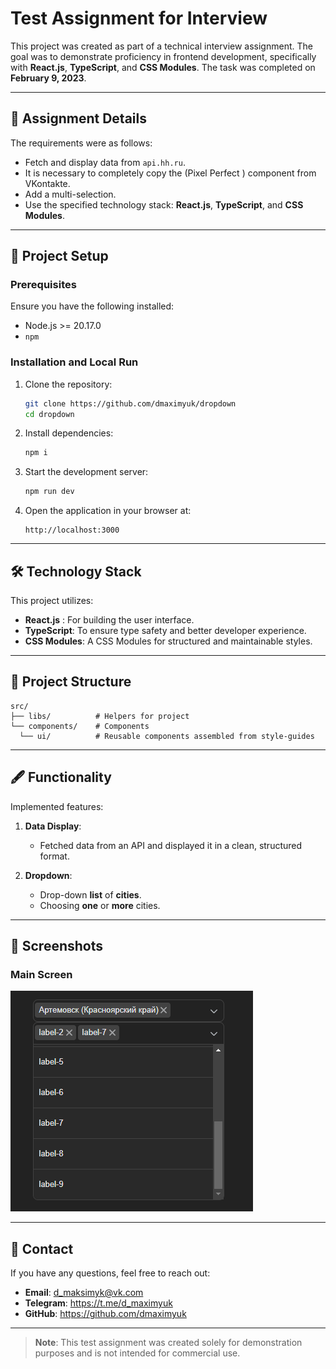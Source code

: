 # Test Assignment for Interview

This project was created as part of a technical interview assignment. The goal was to demonstrate proficiency in frontend development, specifically with **React.js**, **TypeScript**, and **CSS Modules**. The task was completed on **February 9, 2023**.

---

## 📄 Assignment Details

The requirements were as follows:

- Fetch and display data from `api.hh.ru`.
- It is necessary to completely copy the (Pixel Perfect ) component from VKontakte.
- Add a multi-selection.
- Use the specified technology stack: **React.js**, **TypeScript**, and **CSS Modules**.

---

## 🚀 Project Setup

### Prerequisites

Ensure you have the following installed:

- Node.js >= 20.17.0
- `npm`

### Installation and Local Run

1. Clone the repository:

   ```bash
   git clone https://github.com/dmaximyuk/dropdown
   cd dropdown
   ```

2. Install dependencies:

   ```bash
   npm i
   ```

3. Start the development server:

   ```bash
   npm run dev
   ```

4. Open the application in your browser at:
   ```
   http://localhost:3000
   ```

---

## 🛠️ Technology Stack

This project utilizes:

- **React.js** : For building the user interface.
- **TypeScript**: To ensure type safety and better developer experience.
- **CSS Modules**: A CSS Modules for structured and maintainable styles.

---

## 📂 Project Structure

```plaintext
src/
├── libs/          # Helpers for project
└── components/    # Components
  └── ui/          # Reusable components assembled from style-guides
```

---

## 🖋️ Functionality

Implemented features:

1. **Data Display**:

   - Fetched data from an API and displayed it in a clean, structured format.

2. **Dropdown**:
   - Drop-down **list** of **cities**.
   - Choosing **one** or **more** cities.

---

## 📸 Screenshots

### Main Screen

![Main Screen Screenshot](repository/images/dropdown-screenshot.png)

---

## 🙎️ Contact

If you have any questions, feel free to reach out:

- **Email**: d_maksimyk@vk.com
- **Telegram**: https://t.me/d_maximyuk
- **GitHub**: https://github.com/dmaximyuk

---

> **Note**: This test assignment was created solely for demonstration purposes and is not intended for commercial use.
